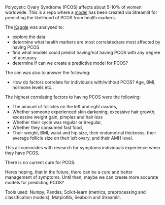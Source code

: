 Polycystic Ovary Syndrome (PCOS) affects about 5-10% of women worldwide.
This is a repo where a [model](https://pcos-prediction.streamlit.app) has been created via Streamlit for predicting the likelihood of PCOS from health markers. 

The [Kaggle](https://www.kaggle.com/prasoonkottarathil/polycystic-ovary-syndrome-pcos%7D%7D) was analysed to:
- explore the data 
- determine what health markers are most correlated/are most affected by having PCOS
- find what models could predict having/not having PCOS with any degree of accuracy 
- determine if can we create a predictive model for PCOS?

The aim was also to answer the following: 
- How do factors correlate for individuals with/without PCOS? Age, BMI, hormone levels etc..

The highest correlating factors to having PCOS were the following: 
- The amount of follicles on the left and right ovaries,
- Whether someone experienced skin darkening, excessive hair growth, excessive weight gain, pimples and hair loss
- Whether their cycle was regular or irregular, 
- Whether they consumed fast food,
- Their weight, BMI, waist and hip size, their endometrial thickness, their average follicle size on their left ovary, and their AMH level.

This all cooincides with research for symptoms individuals experience when they have PCOS. 

There is no current cure for PCOS. 

Heres hoping, that in the future, there can be a cure and better management of symptoms. Until then, maybe we can create more accurate models for predicting PCOS?           
      
Tools used: Numpy, Pandas, Scikit-learn (metrics, preprocessing and classification models), Matplotlib, Seaborn and Streamlit.  
